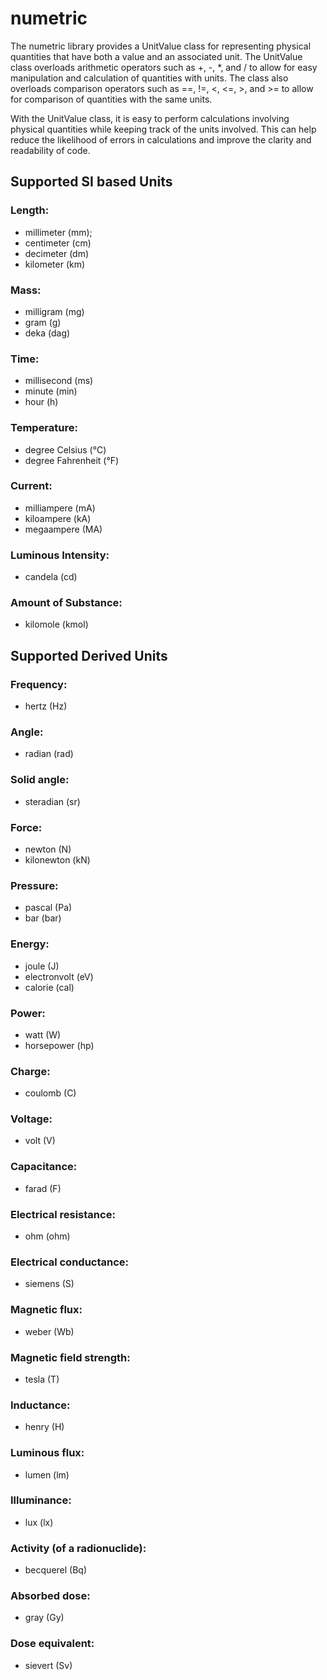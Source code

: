 # numetric

The numetric library provides a UnitValue class for representing physical quantities that have both a value and an associated unit. 
The UnitValue class overloads arithmetic operators such as +, -, *, and / to allow for easy manipulation and calculation of quantities with units. 
The class also overloads comparison operators such as ==, !=, <, <=, >, and >= to allow for comparison of quantities with the same units.

With the UnitValue class, it is easy to perform calculations involving physical quantities while keeping track of the units involved. 
This can help reduce the likelihood of errors in calculations and improve the clarity and readability of code.

## Supported SI based Units
### Length:
* millimeter (mm);
* centimeter (cm)
* decimeter (dm)
* kilometer (km)
### Mass:
* milligram (mg)
* gram (g)
* deka (dag)
### Time:
* millisecond (ms)
* minute (min)
* hour (h)
### Temperature:
* degree Celsius (°C)
* degree Fahrenheit (°F)
### Current:
* milliampere (mA)
* kiloampere (kA)
* megaampere (MA)
### Luminous Intensity:
* candela (cd)
### Amount of Substance:
* kilomole (kmol)

## Supported Derived Units
### Frequency:
* hertz (Hz)
### Angle:
* radian (rad)
### Solid angle:
* steradian (sr)
### Force:
* newton (N)
* kilonewton (kN)
### Pressure:
* pascal (Pa)
* bar (bar)
### Energy:
* joule (J)
* electronvolt (eV)
* calorie (cal)
### Power:
* watt (W)
* horsepower (hp)
### Charge:
* coulomb (C)
### Voltage:
* volt (V)
### Capacitance:
* farad (F)
### Electrical resistance:
* ohm (ohm)
### Electrical conductance:
* siemens (S)
### Magnetic flux:
* weber (Wb)
### Magnetic field strength:
* tesla (T)
### Inductance:
* henry (H)
### Luminous flux:
* lumen (lm)
### Illuminance:
* lux (lx)
### Activity (of a radionuclide):
* becquerel (Bq)
### Absorbed dose:
* gray (Gy)
### Dose equivalent:
* sievert (Sv)